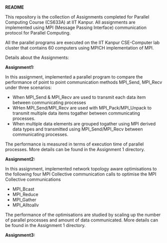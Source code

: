 **README**

This repository is the collection of Assignments completed for Parallel Computing Course (CS633A) at IIT Kanpur. All assignments are implemented using MPI (Message Passing Interface) communication protocol for Parallel Computing.

All the parallel programs are executed on the IIT Kanpur CSE-Computer lab cluster that contains 60 computers using MPICH implementation of MPI.

Details about the Assignments:

**Assignment1:**  

In this assignment, implemented a parallel program to compare the performance of point to point communication methods MPI_Send, MPI_Recv under three scenarios:
  * When MPI_Send \& MPI_Recv are used to transmit each data item between communicating processes
  * WHen MPI_Send/MPI_Recv are used with MPI_Pack/MPI_Unpack to transmit multiple data items togather between communicating processes.
  * When multiple data elements are grouped togather using MPI derived data types and transmitted using MPI_Send/MPI_Recv between communicating processes.  
 
 The performance is measured in terms of execution time of parallel processes. More details can be found in the Assignment 1 directory.
 
 **Assignment2:**  
 
 In this assignment, implemented network topology aware optimisations to the following four MPI Collective communication calls to optimise the MPI Collective communications
  * MPI_Bcast
  * MPI_Reduce
  * MPI_Gather
  * MPI_Alltoallv  

The performance of the optimisations are studied by scaling up the number of parallel processes and amount of data communicated. More details can be found in the Assignment 1 directory.

**Assignment3:**
